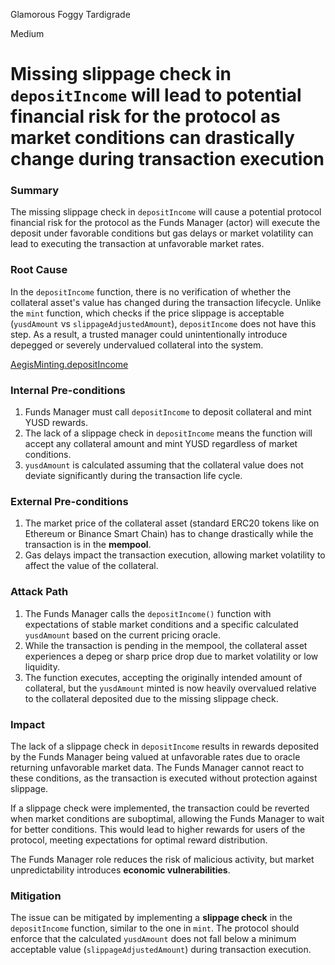 Glamorous Foggy Tardigrade

Medium

# Missing slippage check in `depositIncome` will lead to potential financial risk for the protocol as market conditions can drastically change during transaction execution

### Summary
The missing slippage check in `depositIncome` will cause a potential protocol financial risk for the protocol as the Funds Manager (actor) will execute the deposit under favorable conditions but gas delays or market volatility can lead to executing the transaction at unfavorable market rates.

### Root Cause
In the `depositIncome` function, there is no verification of whether the collateral asset's value has changed during the transaction lifecycle. Unlike the `mint` function, which checks if the price slippage is acceptable (`yusdAmount` vs `slippageAdjustedAmount`), `depositIncome` does not have this step. As a result, a trusted manager could unintentionally introduce depegged or severely undervalued collateral into the system.

[AegisMinting.depositIncome](https://github.com/sherlock-audit/2025-04-aegis-op-grant/blob/4aceb235db96b2299bb95ebf16e83a24f987bf3e/aegis-contracts/contracts/AegisMinting.sol#L397-L397)

### Internal Pre-conditions
1. Funds Manager must call `depositIncome` to deposit collateral and mint YUSD rewards.
2. The lack of a slippage check in `depositIncome` means the function will accept any collateral amount and mint YUSD regardless of market conditions.
3. `yusdAmount` is calculated assuming that the collateral value does not deviate significantly during the transaction life cycle.

### External Pre-conditions
1. The market price of the collateral asset (standard ERC20 tokens like on Ethereum or Binance Smart Chain) has to change drastically while the transaction is in the **mempool**.
2. Gas delays impact the transaction execution, allowing market volatility to affect the value of the collateral.

### Attack Path
1. The Funds Manager calls the `depositIncome()` function with expectations of stable market conditions and a specific calculated `yusdAmount` based on the current pricing oracle.
2. While the transaction is pending in the mempool, the collateral asset experiences a depeg or sharp price drop due to market volatility or low liquidity.
3. The function executes, accepting the originally intended amount of collateral, but the `yusdAmount` minted is now heavily overvalued relative to the collateral deposited due to the missing slippage check.

### Impact
The lack of a slippage check in `depositIncome` results in rewards deposited by the Funds Manager being valued at unfavorable rates due to oracle returning unfavorable market data. The Funds Manager cannot react to these conditions, as the transaction is executed without protection against slippage. 

If a slippage check were implemented, the transaction could be reverted when market conditions are suboptimal, allowing the Funds Manager to wait for better conditions. This would lead to higher rewards for users of the protocol, meeting expectations for optimal reward distribution. 

The Funds Manager role reduces the risk of malicious activity, but market unpredictability introduces **economic vulnerabilities**.

### Mitigation
The issue can be mitigated by implementing a **slippage check** in the `depositIncome` function, similar to the one in `mint`. The protocol should enforce that the calculated `yusdAmount` does not fall below a minimum acceptable value (`slippageAdjustedAmount`) during transaction execution.
